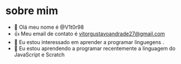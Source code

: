 # sobre mim
- 👋 Olá meu nome é @V1t0r98
- :+1: Meu email de contato é vitorgustavoandrade27@gmail.com
- 👀 Eu estou interessado em aprender a programar linguegens .
- 🌱 Eu estou aprendendo a programar recentemente a linguagem do JavaScript e Scratch


